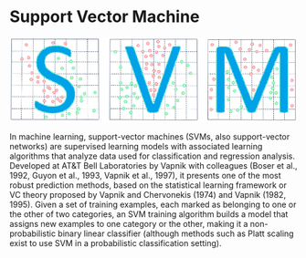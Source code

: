 # Support Vector Machine

![](/images/svm.png)

In machine learning, support-vector machines (SVMs, also support-vector networks) are supervised learning models with associated learning algorithms that analyze data used for classification and regression analysis. Developed at AT&T Bell Laboratories by Vapnik with colleagues (Boser et al., 1992, Guyon et al., 1993, Vapnik et al., 1997), it presents one of the most robust prediction methods, based on the statistical learning framework or VC theory proposed by Vapnik and Chervonekis (1974) and Vapnik (1982, 1995). Given a set of training examples, each marked as belonging to one or the other of two categories, an SVM training algorithm builds a model that assigns new examples to one category or the other, making it a non-probabilistic binary linear classifier (although methods such as Platt scaling exist to use SVM in a probabilistic classification setting).
